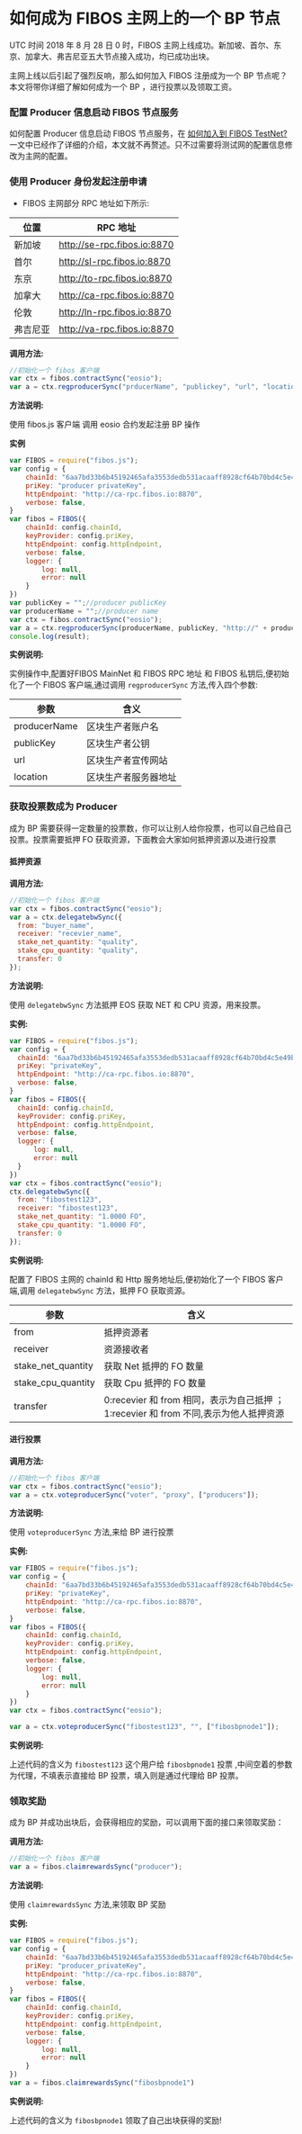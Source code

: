 # 如何成为 FIBOS 主网上的一个 BP 节点

UTC 时间 2018 年 8 月 28 日 0 时，FIBOS 主网上线成功。新加坡、首尔、东京、加拿大、弗吉尼亚五大节点接入成功，均已成功出块。

主网上线以后引起了强烈反响，那么如何加入 FIBOS 注册成为一个 BP 节点呢？本文将带你详细了解如何成为一个 BP ，进行投票以及领取工资。

### 配置 Producer 信息启动 FIBOS 节点服务

如何配置 Producer 信息启动 FIBOS 节点服务，在 [如何加入到 FIBOS TestNet?](../development/jointestnet.md) 一文中已经作了详细的介绍，本文就不再赘述。只不过需要将测试网的配置信息修改为主网的配置。

### 使用 Producer 身份发起注册申请

- FIBOS 主网部分 RPC 地址如下所示:

| 位置     | RPC 地址                    |
| -------- | --------------------------- |
| 新加坡   | http://se-rpc.fibos.io:8870 |
| 首尔     | http://sl-rpc.fibos.io:8870 |
| 东京     | http://to-rpc.fibos.io:8870 |
| 加拿大   | http://ca-rpc.fibos.io:8870 |
| 伦敦     | http://ln-rpc.fibos.io:8870 |
| 弗吉尼亚 | http://va-rpc.fibos.io:8870 |



  **调用方法:**

  ```javascript
//初始化一个 fibos 客户端
var ctx = fibos.contractSync("eosio");
var a = ctx.regproducerSync("prducerName", "publickey", "url", "location");
  ```

  **方法说明:**

  使用 fibos.js 客户端 调用 eosio 合约发起注册 BP 操作

  **实例**

```javascript
var FIBOS = require("fibos.js");
var config = {
    chainId: "6aa7bd33b6b45192465afa3553dedb531acaaff8928cf64b70bd4c5e49b7ec6a",
    priKey: "producer privateKey",
    httpEndpoint: "http://ca-rpc.fibos.io:8870",
    verbose: false,
}
var fibos = FIBOS({
    chainId: config.chainId,
    keyProvider: config.priKey,
    httpEndpoint: config.httpEndpoint,
    verbose: false,
    logger: {
        log: null,
        error: null
    }
})
var publicKey = "";//producer publicKey
var producerName = "";//producer name
var ctx = fibos.contractSync("eosio");
var a = ctx.regproducerSync(producerName, publicKey, "http://" + producerName + ".io", 1);
console.log(result);
```

  **实例说明:**

  实例操作中,配置好FIBOS MainNet 和 FIBOS RPC 地址 和 FIBOS 私钥后,便初始化了一个 FIBOS 客户端,通过调用 `regproducerSync` 方法,传入四个参数:

| 参数         | 含义                 |
| ------------ | -------------------- |
| producerName | 区块生产者账户名     |
| publicKey    | 区块生产者公钥       |
| url          | 区块生产者宣传网站   |
| location     | 区块生产者服务器地址 |



### 获取投票数成为 Producer

成为 BP 需要获得一定数量的投票数，你可以让别人给你投票，也可以自己给自己投票。投票需要抵押 FO 获取资源，下面教会大家如何抵押资源以及进行投票

#### 抵押资源

  **调用方法:**

  ```javascript
//初始化一个 fibos 客户端
var ctx = fibos.contractSync("eosio");
var a = ctx.delegatebwSync({
	from: "buyer_name",
	receiver: "recevier_name",
	stake_net_quantity: "quality",
	stake_cpu_quantity: "quality",
	transfer: 0
});
  ```

  **方法说明:**

  使用  `delegatebwSync`  方法抵押 EOS 获取 NET 和 CPU 资源，用来投票。

  **实例:**

  ```javascript
var FIBOS = require("fibos.js");
var config = {
    chainId: "6aa7bd33b6b45192465afa3553dedb531acaaff8928cf64b70bd4c5e49b7ec6a",
    priKey: "privateKey",
    httpEndpoint: "http://ca-rpc.fibos.io:8870",
    verbose: false,
}
var fibos = FIBOS({
    chainId: config.chainId,
    keyProvider: config.priKey,
    httpEndpoint: config.httpEndpoint,
    verbose: false,
    logger: {
        log: null,
        error: null
    }
})
var ctx = fibos.contractSync("eosio");
ctx.delegatebwSync({
	from: "fibostest123",
	receiver: "fibostest123",
	stake_net_quantity: "1.0000 FO",
	stake_cpu_quantity: "1.0000 FO",
	transfer: 0
});
  ```

  **实例说明:**

  配置了 FIBOS 主网的 chainId 和 Http 服务地址后,便初始化了一个 FIBOS 客户端,调用  `delegatebwSync` 方法，抵押 FO 获取资源。

| 参数               | 含义                                                         |
| ------------------ | ------------------------------------------------------------ |
| from               | 抵押资源者                                                   |
| receiver           | 资源接收者                                                   |
| stake_net_quantity | 获取 Net 抵押的 FO 数量                                      |
| stake_cpu_quantity | 获取 Cpu 抵押的 FO 数量                                      |
| transfer           | 0:recevier 和 from 相同，表示为自己抵押 ；1:recevier 和 from 不同,表示为他人抵押资源 |

#### 进行投票

**调用方法:**

```javascript
//初始化一个 fibos 客户端
var ctx = fibos.contractSync("eosio");
var a = ctx.voteproducerSync("voter", "proxy", ["producers"]);
```

**方法说明:**

 使用 `voteproducerSync` 方法,来给 BP 进行投票

**实例:**

```javascript
var FIBOS = require("fibos.js");
var config = {
    chainId: "6aa7bd33b6b45192465afa3553dedb531acaaff8928cf64b70bd4c5e49b7ec6a",
    priKey: "privateKey",
    httpEndpoint: "http://ca-rpc.fibos.io:8870",
    verbose: false,
}
var fibos = FIBOS({
    chainId: config.chainId,
    keyProvider: config.priKey,
    httpEndpoint: config.httpEndpoint,
    verbose: false,
    logger: {
        log: null,
        error: null
    }
})
var ctx = fibos.contractSync("eosio");

var a = ctx.voteproducerSync("fibostest123", "", ["fibosbpnode1"]);
```

**实例说明:**

上述代码的含义为 `fibostest123` 这个用户给 `fibosbpnode1`  投票 ,中间空着的参数为代理，不填表示直接给 BP 投票，填入则是通过代理给 BP 投票。



### 领取奖励

成为 BP 并成功出块后，会获得相应的奖励，可以调用下面的接口来领取奖励：

**调用方法:**

```javascript
//初始化一个 fibos 客户端
var a = fibos.claimrewardsSync("producer");
```

**方法说明:**

 使用 `claimrewardsSync` 方法,来领取 BP 奖励

**实例:**

```javascript
var FIBOS = require("fibos.js");
var config = {
    chainId: "6aa7bd33b6b45192465afa3553dedb531acaaff8928cf64b70bd4c5e49b7ec6a",
    priKey: "producer_privateKey",
    httpEndpoint: "http://ca-rpc.fibos.io:8870",
    verbose: false,
}
var fibos = FIBOS({
    chainId: config.chainId,
    keyProvider: config.priKey,
    httpEndpoint: config.httpEndpoint,
    verbose: false,
    logger: {
        log: null,
        error: null
    }
})
var a = fibos.claimrewardsSync("fibosbpnode1")
```

**实例说明:**

上述代码的含义为  `fibosbpnode1`  领取了自己出块获得的奖励!



